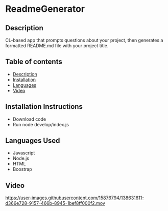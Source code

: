 # ReadmeGenerator

## Description 

CL-based app that prompts questions about your project, then generates a formatted README.md file with your project title. 

## Table of contents

- [Description](#Description)
- [Installation](#Installation) 
- [Languages](#Languages) 
- [Video](#Video) 

## Installation Instructions

- Download code
- Run node develop/index.js

## Languages Used

- Javascript
- Node.js
- HTML
- Boostrap 

## Video 

https://user-images.githubusercontent.com/15876794/138631611-d366e728-9157-466b-8945-1bef8ff000f2.mov


